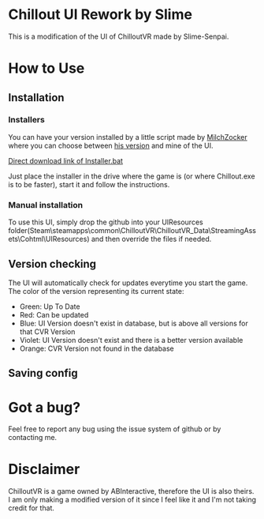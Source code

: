 # Chillout UI Rework by Slime
This is a modification of the UI of ChilloutVR made by Slime-Senpai.

# How to Use
## Installation
### Installers
You can have your version installed by a little script made by [MilchZocker](https://github.com/MilchZocker) where you can choose between [his version](https://github.com/MilchZocker/ChillouVR-Dark-UI) and mine of the UI.

[Direct download link of Installer.bat](https://github.com/MilchZocker/ChillouVR-Dark-UI/releases/latest)

Just place the installer in the drive where the game is (or where Chillout.exe is to be faster), start it and follow the instructions.

### Manual installation
To use this UI, simply drop the github into your UIResources folder(Steam\steamapps\common\ChilloutVR\ChilloutVR_Data\StreamingAssets\Cohtml\UIResources)
and then override the files if needed.

## Version checking
The UI will automatically check for updates everytime you start the game. The color of the version representing its current state:
- Green: Up To Date
- Red: Can be updated
- Blue: UI Version doesn't exist in database, but is above all versions for that CVR Version
- Violet: UI Version doesn't exist and there is a better version available
- Orange: CVR Version not found in the database
## Saving config


# Got a bug?
Feel free to report any bug using the issue system of github or by contacting me.
# Disclaimer
ChilloutVR is a game owned by ABInteractive, therefore the UI is also theirs.
I am only making a modified version of it since I feel like it and I'm not taking credit for that.
